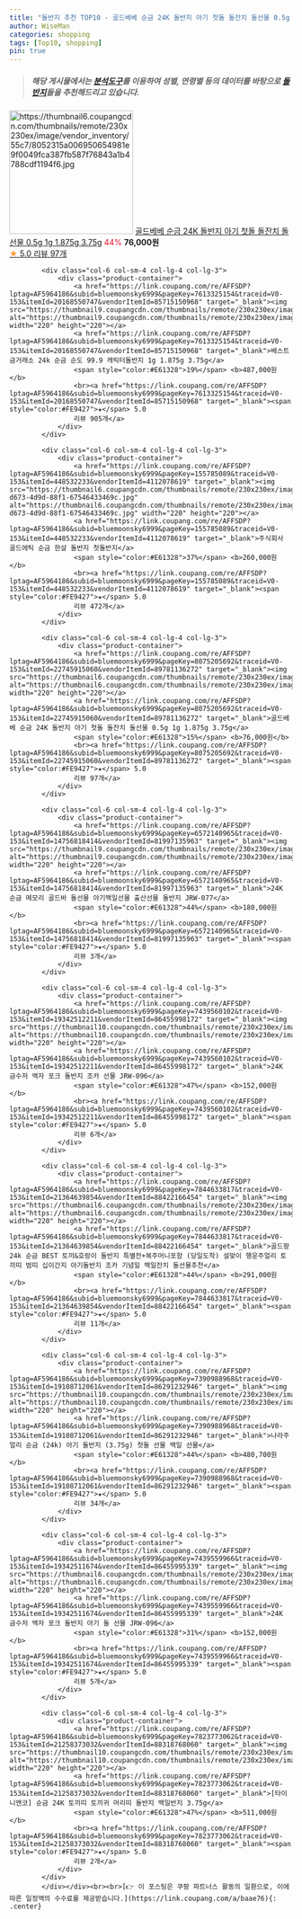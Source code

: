 ```yaml
---
title: "돌반지 추천 TOP10 - 골드베베 순금 24K 돌반지 아기 첫돌 돌잔치 돌선물 0.5g 1g 1.875g 3.75g"
author: WiseMan
categories: shopping
tags: [Top10, shopping]
pin: true
---
```


> ##### 해당 게시물에서는 [**분석도구**](https://itemscout.io/)를 이용하여 **성별**, **연령별** 등의 데이터를 바탕으로 [**돌반지**](https://link.coupang.com/a/baae76)들을 추천해드리고 있습니다.
<div class="container"><div class="row">
            <div class="col-6 col-sm-4 col-lg-4 col-lg-3">
                <div class="product-container">
                    <a href="https://link.coupang.com/re/AFFSDP?lptag=AF5964186&subid=bluemoonsky6999&pageKey=8075205692&traceid=V0-153&itemId=22745915060&vendorItemId=89781136272" target="_blank"><img src="https://thumbnail6.coupangcdn.com/thumbnails/remote/230x230ex/image/vendor_inventory/55c7/8052315a006950654981e9f0049fca387fb587f76843a1b4788cdf1194f6.jpg" alt="https://thumbnail6.coupangcdn.com/thumbnails/remote/230x230ex/image/vendor_inventory/55c7/8052315a006950654981e9f0049fca387fb587f76843a1b4788cdf1194f6.jpg" width="220" height="220"></a>
                    <a href="https://link.coupang.com/re/AFFSDP?lptag=AF5964186&subid=bluemoonsky6999&pageKey=8075205692&traceid=V0-153&itemId=22745915060&vendorItemId=89781136272" target="_blank">골드베베 순금 24K 돌반지 아기 첫돌 돌잔치 돌선물 0.5g 1g 1.875g 3.75g</a>
                    <span style="color:#E61328">44%</span> <b>76,000원</b>
                    <br><a href="https://link.coupang.com/re/AFFSDP?lptag=AF5964186&subid=bluemoonsky6999&pageKey=8075205692&traceid=V0-153&itemId=22745915060&vendorItemId=89781136272" target="_blank"><span style="color:#FE9427">★</span> 5.0
                    리뷰 97개</a>
                </div>
            </div>
            
            <div class="col-6 col-sm-4 col-lg-4 col-lg-3">
                <div class="product-container">
                    <a href="https://link.coupang.com/re/AFFSDP?lptag=AF5964186&subid=bluemoonsky6999&pageKey=7613325154&traceid=V0-153&itemId=20168550747&vendorItemId=85715150968" target="_blank"><img src="https://thumbnail9.coupangcdn.com/thumbnails/remote/230x230ex/image/vendor_inventory/39ec/5d3abfb800f2ee7f54897dc0f17c4293132cdfbca842bfc441af31d2b554.jpg" alt="https://thumbnail9.coupangcdn.com/thumbnails/remote/230x230ex/image/vendor_inventory/39ec/5d3abfb800f2ee7f54897dc0f17c4293132cdfbca842bfc441af31d2b554.jpg" width="220" height="220"></a>
                    <a href="https://link.coupang.com/re/AFFSDP?lptag=AF5964186&subid=bluemoonsky6999&pageKey=7613325154&traceid=V0-153&itemId=20168550747&vendorItemId=85715150968" target="_blank">베스트금거래소 24k 순금 순도 99.9 캐릭터돌반지 1g 1.875g 3.75g</a>
                    <span style="color:#E61328">19%</span> <b>487,000원</b>
                    <br><a href="https://link.coupang.com/re/AFFSDP?lptag=AF5964186&subid=bluemoonsky6999&pageKey=7613325154&traceid=V0-153&itemId=20168550747&vendorItemId=85715150968" target="_blank"><span style="color:#FE9427">★</span> 5.0
                    리뷰 905개</a>
                </div>
            </div>
            
            <div class="col-6 col-sm-4 col-lg-4 col-lg-3">
                <div class="product-container">
                    <a href="https://link.coupang.com/re/AFFSDP?lptag=AF5964186&subid=bluemoonsky6999&pageKey=155785089&traceid=V0-153&itemId=448532233&vendorItemId=4112078619" target="_blank"><img src="https://thumbnail6.coupangcdn.com/thumbnails/remote/230x230ex/image/vendor_inventory/images/2018/11/12/13/7/a6343ffa-d673-4d9d-88f1-67546433469c.jpg" alt="https://thumbnail6.coupangcdn.com/thumbnails/remote/230x230ex/image/vendor_inventory/images/2018/11/12/13/7/a6343ffa-d673-4d9d-88f1-67546433469c.jpg" width="220" height="220"></a>
                    <a href="https://link.coupang.com/re/AFFSDP?lptag=AF5964186&subid=bluemoonsky6999&pageKey=155785089&traceid=V0-153&itemId=448532233&vendorItemId=4112078619" target="_blank">주식회사 골드에틱 순금 한살 돌반지 첫돌반지</a>
                    <span style="color:#E61328">37%</span> <b>260,000원</b>
                    <br><a href="https://link.coupang.com/re/AFFSDP?lptag=AF5964186&subid=bluemoonsky6999&pageKey=155785089&traceid=V0-153&itemId=448532233&vendorItemId=4112078619" target="_blank"><span style="color:#FE9427">★</span> 5.0
                    리뷰 472개</a>
                </div>
            </div>
            
            <div class="col-6 col-sm-4 col-lg-4 col-lg-3">
                <div class="product-container">
                    <a href="https://link.coupang.com/re/AFFSDP?lptag=AF5964186&subid=bluemoonsky6999&pageKey=8075205692&traceid=V0-153&itemId=22745915060&vendorItemId=89781136272" target="_blank"><img src="https://thumbnail6.coupangcdn.com/thumbnails/remote/230x230ex/image/vendor_inventory/55c7/8052315a006950654981e9f0049fca387fb587f76843a1b4788cdf1194f6.jpg" alt="https://thumbnail6.coupangcdn.com/thumbnails/remote/230x230ex/image/vendor_inventory/55c7/8052315a006950654981e9f0049fca387fb587f76843a1b4788cdf1194f6.jpg" width="220" height="220"></a>
                    <a href="https://link.coupang.com/re/AFFSDP?lptag=AF5964186&subid=bluemoonsky6999&pageKey=8075205692&traceid=V0-153&itemId=22745915060&vendorItemId=89781136272" target="_blank">골드베베 순금 24K 돌반지 아기 첫돌 돌잔치 돌선물 0.5g 1g 1.875g 3.75g</a>
                    <span style="color:#E61328">15%</span> <b>76,000원</b>
                    <br><a href="https://link.coupang.com/re/AFFSDP?lptag=AF5964186&subid=bluemoonsky6999&pageKey=8075205692&traceid=V0-153&itemId=22745915060&vendorItemId=89781136272" target="_blank"><span style="color:#FE9427">★</span> 5.0
                    리뷰 97개</a>
                </div>
            </div>
            
            <div class="col-6 col-sm-4 col-lg-4 col-lg-3">
                <div class="product-container">
                    <a href="https://link.coupang.com/re/AFFSDP?lptag=AF5964186&subid=bluemoonsky6999&pageKey=6572140965&traceid=V0-153&itemId=14756818414&vendorItemId=81997135963" target="_blank"><img src="https://thumbnail9.coupangcdn.com/thumbnails/remote/230x230ex/image/vendor_inventory/4512/951501bb28a64b1b27a473dcd73902c5b295c59ada81143606be3b5932d1.jpg" alt="https://thumbnail9.coupangcdn.com/thumbnails/remote/230x230ex/image/vendor_inventory/4512/951501bb28a64b1b27a473dcd73902c5b295c59ada81143606be3b5932d1.jpg" width="220" height="220"></a>
                    <a href="https://link.coupang.com/re/AFFSDP?lptag=AF5964186&subid=bluemoonsky6999&pageKey=6572140965&traceid=V0-153&itemId=14756818414&vendorItemId=81997135963" target="_blank">24K 순금 메모리 골드바 돌선물 아기백일선물 출산선물 돌반지 JRW-077</a>
                    <span style="color:#E61328">44%</span> <b>180,000원</b>
                    <br><a href="https://link.coupang.com/re/AFFSDP?lptag=AF5964186&subid=bluemoonsky6999&pageKey=6572140965&traceid=V0-153&itemId=14756818414&vendorItemId=81997135963" target="_blank"><span style="color:#FE9427">★</span> 5.0
                    리뷰 3개</a>
                </div>
            </div>
            
            <div class="col-6 col-sm-4 col-lg-4 col-lg-3">
                <div class="product-container">
                    <a href="https://link.coupang.com/re/AFFSDP?lptag=AF5964186&subid=bluemoonsky6999&pageKey=7439560102&traceid=V0-153&itemId=19342512211&vendorItemId=86455998172" target="_blank"><img src="https://thumbnail10.coupangcdn.com/thumbnails/remote/230x230ex/image/vendor_inventory/5095/eba2c6f5bf75da7420156060e043778715d9d2bf1e4e459fd9d8c08dd488.jpg" alt="https://thumbnail10.coupangcdn.com/thumbnails/remote/230x230ex/image/vendor_inventory/5095/eba2c6f5bf75da7420156060e043778715d9d2bf1e4e459fd9d8c08dd488.jpg" width="220" height="220"></a>
                    <a href="https://link.coupang.com/re/AFFSDP?lptag=AF5964186&subid=bluemoonsky6999&pageKey=7439560102&traceid=V0-153&itemId=19342512211&vendorItemId=86455998172" target="_blank">24K 금수저 액자 포크 돌반지 조카 선물 JRW-096</a>
                    <span style="color:#E61328">47%</span> <b>152,000원</b>
                    <br><a href="https://link.coupang.com/re/AFFSDP?lptag=AF5964186&subid=bluemoonsky6999&pageKey=7439560102&traceid=V0-153&itemId=19342512211&vendorItemId=86455998172" target="_blank"><span style="color:#FE9427">★</span> 5.0
                    리뷰 6개</a>
                </div>
            </div>
            
            <div class="col-6 col-sm-4 col-lg-4 col-lg-3">
                <div class="product-container">
                    <a href="https://link.coupang.com/re/AFFSDP?lptag=AF5964186&subid=bluemoonsky6999&pageKey=7844633817&traceid=V0-153&itemId=21364639854&vendorItemId=88422166454" target="_blank"><img src="https://thumbnail6.coupangcdn.com/thumbnails/remote/230x230ex/image/vendor_inventory/1f3d/fb0bf2cbb47982c37fd061bd5cf88634b8bad37be14a8088c043edb6bf3b.jpg" alt="https://thumbnail6.coupangcdn.com/thumbnails/remote/230x230ex/image/vendor_inventory/1f3d/fb0bf2cbb47982c37fd061bd5cf88634b8bad37be14a8088c043edb6bf3b.jpg" width="220" height="220"></a>
                    <a href="https://link.coupang.com/re/AFFSDP?lptag=AF5964186&subid=bluemoonsky6999&pageKey=7844633817&traceid=V0-153&itemId=21364639854&vendorItemId=88422166454" target="_blank">골드팡 24k 순금 BEST 토끼&호랑이 돌반지 특별전+복주머니포함 (당일도착) 설맞이 행운주얼리 토끼띠 범띠 십이간지 아기돌반지 조카 기념일 백일잔치 돌선물추천</a>
                    <span style="color:#E61328">44%</span> <b>291,000원</b>
                    <br><a href="https://link.coupang.com/re/AFFSDP?lptag=AF5964186&subid=bluemoonsky6999&pageKey=7844633817&traceid=V0-153&itemId=21364639854&vendorItemId=88422166454" target="_blank"><span style="color:#FE9427">★</span> 5.0
                    리뷰 11개</a>
                </div>
            </div>
            
            <div class="col-6 col-sm-4 col-lg-4 col-lg-3">
                <div class="product-container">
                    <a href="https://link.coupang.com/re/AFFSDP?lptag=AF5964186&subid=bluemoonsky6999&pageKey=7390988968&traceid=V0-153&itemId=19108712061&vendorItemId=86291232946" target="_blank"><img src="https://thumbnail10.coupangcdn.com/thumbnails/remote/230x230ex/image/vendor_inventory/ff9d/2b74da038f8ca752ef2666ab44dd1736645192532f2b33d17ba0134b3fff.jpg" alt="https://thumbnail10.coupangcdn.com/thumbnails/remote/230x230ex/image/vendor_inventory/ff9d/2b74da038f8ca752ef2666ab44dd1736645192532f2b33d17ba0134b3fff.jpg" width="220" height="220"></a>
                    <a href="https://link.coupang.com/re/AFFSDP?lptag=AF5964186&subid=bluemoonsky6999&pageKey=7390988968&traceid=V0-153&itemId=19108712061&vendorItemId=86291232946" target="_blank">나라주얼리 순금 (24k) 아기 돌반지 (3.75g) 첫돌 선물 백일 선물</a>
                    <span style="color:#E61328">44%</span> <b>480,700원</b>
                    <br><a href="https://link.coupang.com/re/AFFSDP?lptag=AF5964186&subid=bluemoonsky6999&pageKey=7390988968&traceid=V0-153&itemId=19108712061&vendorItemId=86291232946" target="_blank"><span style="color:#FE9427">★</span> 5.0
                    리뷰 34개</a>
                </div>
            </div>
            
            <div class="col-6 col-sm-4 col-lg-4 col-lg-3">
                <div class="product-container">
                    <a href="https://link.coupang.com/re/AFFSDP?lptag=AF5964186&subid=bluemoonsky6999&pageKey=7439559966&traceid=V0-153&itemId=19342511674&vendorItemId=86455995339" target="_blank"><img src="https://thumbnail6.coupangcdn.com/thumbnails/remote/230x230ex/image/vendor_inventory/417c/fd900aebbcb75dfaef3c6418ab66c16077edf36487025d4ed612ac435a4b.jpg" alt="https://thumbnail6.coupangcdn.com/thumbnails/remote/230x230ex/image/vendor_inventory/417c/fd900aebbcb75dfaef3c6418ab66c16077edf36487025d4ed612ac435a4b.jpg" width="220" height="220"></a>
                    <a href="https://link.coupang.com/re/AFFSDP?lptag=AF5964186&subid=bluemoonsky6999&pageKey=7439559966&traceid=V0-153&itemId=19342511674&vendorItemId=86455995339" target="_blank">24K 금수저 액자 포크 돌반지 아기 돌 선물 JRW-096</a>
                    <span style="color:#E61328">31%</span> <b>152,000원</b>
                    <br><a href="https://link.coupang.com/re/AFFSDP?lptag=AF5964186&subid=bluemoonsky6999&pageKey=7439559966&traceid=V0-153&itemId=19342511674&vendorItemId=86455995339" target="_blank"><span style="color:#FE9427">★</span> 5.0
                    리뷰 5개</a>
                </div>
            </div>
            
            <div class="col-6 col-sm-4 col-lg-4 col-lg-3">
                <div class="product-container">
                    <a href="https://link.coupang.com/re/AFFSDP?lptag=AF5964186&subid=bluemoonsky6999&pageKey=7823773062&traceid=V0-153&itemId=21258373032&vendorItemId=88318768060" target="_blank"><img src="https://thumbnail10.coupangcdn.com/thumbnails/remote/230x230ex/image/vendor_inventory/f9df/7db7720a38c0fce19a4582274745050a8c053d7af314b0928f0a83e74e76.jpg" alt="https://thumbnail10.coupangcdn.com/thumbnails/remote/230x230ex/image/vendor_inventory/f9df/7db7720a38c0fce19a4582274745050a8c053d7af314b0928f0a83e74e76.jpg" width="220" height="220"></a>
                    <a href="https://link.coupang.com/re/AFFSDP?lptag=AF5964186&subid=bluemoonsky6999&pageKey=7823773062&traceid=V0-153&itemId=21258373032&vendorItemId=88318768060" target="_blank">[타이니앤코] 순금 24K 토끼띠 토끼귀 머리띠 돌반지 백일반지 3.75g</a>
                    <span style="color:#E61328">47%</span> <b>511,000원</b>
                    <br><a href="https://link.coupang.com/re/AFFSDP?lptag=AF5964186&subid=bluemoonsky6999&pageKey=7823773062&traceid=V0-153&itemId=21258373032&vendorItemId=88318768060" target="_blank"><span style="color:#FE9427">★</span> 5.0
                    리뷰 2개</a>
                </div>
            </div>
            </div></div><br><br>[👉 이 포스팅은 쿠팡 파트너스 활동의 일환으로, 이에 따른 일정액의 수수료를 제공받습니다.](https://link.coupang.com/a/baae76){: .center}